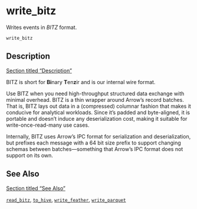# write_bitz

Writes events in *BITZ* format.

```tql
write_bitz
```

## Description

[Section titled “Description”](#description)

BITZ is short for **Bi**nary **T**en**z**ir and is our internal wire format.

Use BITZ when you need high-throughput structured data exchange with minimal overhead. BITZ is a thin wrapper around Arrow’s record batches. That is, BITZ lays out data in a (compressed) columnar fashion that makes it conducive for analytical workloads. Since it’s padded and byte-aligned, it is portable and doesn’t induce any deserialization cost, making it suitable for write-once-read-many use cases.

Internally, BITZ uses Arrow’s IPC format for serialization and deserialization, but prefixes each message with a 64 bit size prefix to support changing schemas between batches—something that Arrow’s IPC format does not support on its own.

## See Also

[Section titled “See Also”](#see-also)

[`read_bitz`](/reference/operators/read_bitz), [`to_hive`](/reference/operators/to_hive), [`write_feather`](/reference/operators/write_feather), [`write_parquet`](/reference/operators/write_parquet)